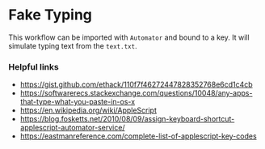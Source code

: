 # Fake Typing

This workflow can be imported with `Automator` and bound to a key.
It will simulate typing text from the `text.txt`.

### Helpful links

- https://gist.github.com/ethack/110f7f46272447828352768e6cd1c4cb
- https://softwarerecs.stackexchange.com/questions/10048/any-apps-that-type-what-you-paste-in-os-x
- https://en.wikipedia.org/wiki/AppleScript
- https://blog.fosketts.net/2010/08/09/assign-keyboard-shortcut-applescript-automator-service/
- https://eastmanreference.com/complete-list-of-applescript-key-codes
